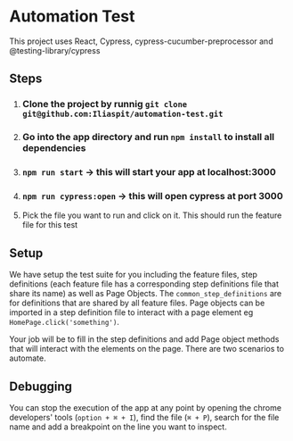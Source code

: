# Automation Test

This project uses React, Cypress, cypress-cucumber-preprocessor and @testing-library/cypress

## Steps

1. ### Clone the project by runnig `git clone git@github.com:Iliaspit/automation-test.git` 

2. ### Go into the app directory and run `npm install` to install all dependencies

3. ### `npm run start` -> this will start your app at localhost:3000

4. ### `npm run cypress:open` -> this will open cypress at port 3000

5. Pick the file you want to run and click on it. This should run the feature file for this test

## Setup

We have setup the test suite for you including the feature files, step definitions (each feature file has a corresponding step definitions file that share its name) as well as Page Objects. The `common_step_definitions` are for definitions that are shared by all feature files. Page objects can be imported in a step definition file to interact with a page element eg `HomePage.click('something')`.

Your job will be to fill in the step definitions and add Page object methods that will interact with the elements on the page. There are two scenarios to automate.

## Debugging

You can stop the execution of the app at any point by opening the chrome developers' tools (`option + ⌘ + I`), find the file (`⌘ + P`), search for the file name and add a breakpoint on the line you want to inspect.
